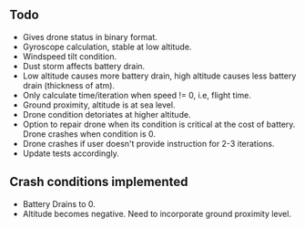 ## Todo

- Gives drone status in binary format.
- Gyroscope calculation, stable at low altitude.
- Windspeed tilt condition.
- Dust storm affects battery drain.
- Low altitude causes more battery drain, high altitude causes less battery drain (thickness of atm).
- Only calculate time/iteration when speed != 0, i.e, flight time.
- Ground proximity, altitude is at sea level.
- Drone condition detoriates at higher altitude.
- Option to repair drone when its condition is critical at the cost of battery. Drone crashes when condition is 0.
- Drone crashes if user doesn't provide instruction for 2-3 iterations.
- Update tests accordingly.

## Crash conditions implemented

- Battery Drains to 0.
- Altitude becomes negative. Need to incorporate ground proximity level.